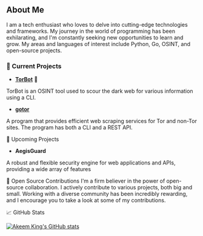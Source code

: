 ## About Me
I am a tech enthusiast who loves to delve into cutting-edge technologies and frameworks. My journey in the world of programming has been exhilarating, and I'm constantly seeking new opportunities to learn and grow. My areas and languages of interest include Python, Go, OSINT, and open-source projects.

### 🌱 Current Projects
- **[TorBot](https://github.com/DedSecInside/TorBot)** 🚀

TorBot is an OSINT tool used to scour the dark web for various information using a CLI.

- **[gotor](https://github.com/DedSecInside/gotor)**

A program that provides efficient web scraping services for Tor and non-Tor sites. The program has both a CLI and a REST API.

🔭 Upcoming Projects
- **AegisGuard**

A robust and flexible security engine for web applications and APIs, providing a wide array of features

🌟 Open Source Contributions
I'm a firm believer in the power of open-source collaboration. I actively contribute to various projects, both big and small. Working with a diverse community has been incredibly rewarding, and I encourage you to take a look at some of my contributions.

📈 GitHub Stats

[![Akeem King's GitHub stats](https://github-readme-stats.vercel.app/api?username=KingAkeem)](https://github.com/anuraghazra/github-readme-stats)
